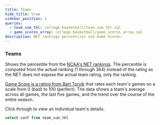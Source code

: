 ```yaml
---
title: Teams
hide_title: true
sidebar_position: 1
queries:
  - team_sum_tbl: college-basketball/team_sum_tbl.sql
  - game_scores_array: college-basketball/game_scores_array.sql
description: NET rankings percentiles and Game Scores. 
---
```


### Teams

Shows the percentile from the [NCAA's NET rankings](https://stats.ncaa.org/selection_rankings/nitty_gritties/42188?utf8=%E2%9C%93&commit=Submit). The percentile is computed from the actual ranking (1 through 364) instead of the rating as the NET does not expose the actual team rating, only the ranking. 

[Game Score is a rating from Bart Torvik](https://adamcwisports.blogspot.com/2015/11/introducing-g-score.html) that rates each team's games on a scale from 0 (bad) to 100 (perfect). The data shows a team's average across all games, the last five games, and the trend over the course of the entire season.

Click through to view an individual team's details. 


```sql confs
select conf from team_sum_tbl
```

<Dropdown data={confs} name=conf value=conf defaultValue="%">
  <DropdownOption value="%" valueLabel="All conferences"/>
</Dropdown>

<DataTable data={game_scores_array} rows=50 link=team_link search=true rowNumbers=true>
  <Column id=team title="Team"/>
  <Column id=record title="W-L"/>
  <Column id="net_percentile" fmt="pct" title="NET %" contentType=bar barColor=#c3f6c3 backgroundColor=#fbb0a9/>
  <Column id=season_avg fmt=num title="Season" colGroup="Game Score Avg"/>
  <Column id=last_five_avg fmt=num1 title="Last 5" colGroup="Game Score Avg"/>
  <Column id=game_scores title="Trend" colGroup="Game Score Avg" contentType=sparkarea sparkX=date sparkY=game_score sparkColor=#53768a/>
</DataTable>


